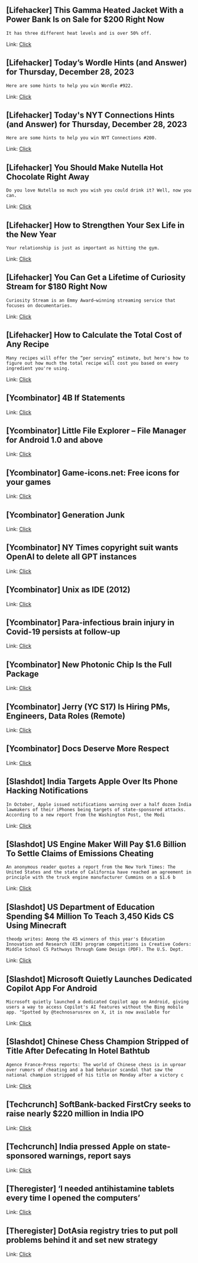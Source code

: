 ## [Lifehacker] This Gamma Heated Jacket With a Power Bank Is on Sale for $200 Right Now
```
It has three different heat levels and is over 50% off.
```

Link: [Click](https://lifehacker.com/this-gamma-heated-jacket-with-a-power-bank-is-on-sale-f-1851000997)

## [Lifehacker] Today’s Wordle Hints (and Answer) for Thursday, December 28, 2023
```
Here are some hints to help you win Wordle #922.
```

Link: [Click](https://lifehacker.com/entertainment/wordle-answer-today-december-28-2023)

## [Lifehacker] Today's NYT Connections Hints (and Answer) for Thursday, December 28, 2023
```
Here are some hints to help you win NYT Connections #200.
```

Link: [Click](https://lifehacker.com/entertainment/nyt-connections-answer-today-december-28-2023)

## [Lifehacker] You Should Make Nutella Hot Chocolate Right Away
```
Do you love Nutella so much you wish you could drink it? Well, now you can.
```

Link: [Click](https://lifehacker.com/food-drink/easy-nutella-hot-chocolate-recipe)

## [Lifehacker] How to Strengthen Your Sex Life in the New Year
```
Your relationship is just as important as hitting the gym.
```

Link: [Click](https://lifehacker.com/relationships/new-years-resolutions-to-strengthen-your-sex-life)

## [Lifehacker] You Can Get a Lifetime of Curiosity Stream for $180 Right Now
```
Curiosity Stream is an Emmy Award–winning streaming service that focuses on documentaries.
```

Link: [Click](https://lifehacker.com/entertainment/curiosity-stream-sale)

## [Lifehacker] How to Calculate the Total Cost of Any Recipe
```
Many recipes will offer the “per serving” estimate, but here's how to figure out how much the total recipe will cost you based on every ingredient you're using.
```

Link: [Click](https://lifehacker.com/money/how-to-calculate-the-total-cost-of-any-recipe)

## [Ycombinator] 4B If Statements
Link: [Click](https://andreasjhkarlsson.github.io//jekyll/update/2023/12/27/4-billion-if-statements.html)

## [Ycombinator] Little File Explorer – File Manager for Android 1.0 and above
Link: [Click](https://github.com/martinmimigames/little-file-explorer)

## [Ycombinator] Game-icons.net: Free icons for your games
Link: [Click](https://game-icons.net/)

## [Ycombinator] Generation Junk
Link: [Click](https://walterkirn.substack.com/p/generation-junk)

## [Ycombinator] NY Times copyright suit wants OpenAI to delete all GPT instances
Link: [Click](https://arstechnica.com/tech-policy/2023/12/ny-times-sues-open-ai-microsoft-over-copyright-infringement/)

## [Ycombinator] Unix as IDE (2012)
Link: [Click](https://blog.sanctum.geek.nz/series/unix-as-ide/)

## [Ycombinator] Para-infectious brain injury in Covid-19 persists at follow-up
Link: [Click](https://www.nature.com/articles/s41467-023-42320-4)

## [Ycombinator] New Photonic Chip Is the Full Package
Link: [Click](https://spectrum.ieee.org/photonic-chip)

## [Ycombinator] Jerry (YC S17) Is Hiring PMs, Engineers, Data Roles (Remote)
Link: [Click](https://getjerry.com/careers)

## [Ycombinator] Docs Deserve More Respect
Link: [Click](https://www.ramijames.com/thoughts/docs-deserve-more-respect)

## [Slashdot] India Targets Apple Over Its Phone Hacking Notifications
```
In October, Apple issued notifications warning over a half dozen India lawmakers of their iPhones being targets of state-sponsored attacks. According to a new report from the Washington Post, the Modi
```

Link: [Click](https://apple.slashdot.org/story/23/12/28/0517234/india-targets-apple-over-its-phone-hacking-notifications?utm_source=rss1.0mainlinkanon&utm_medium=feed)

## [Slashdot] US Engine Maker Will Pay $1.6 Billion To Settle Claims of Emissions Cheating
```
An anonymous reader quotes a report from the New York Times: The United States and the state of California have reached an agreement in principle with the truck engine manufacturer Cummins on a $1.6 b
```

Link: [Click](https://tech.slashdot.org/story/23/12/27/237233/us-engine-maker-will-pay-16-billion-to-settle-claims-of-emissions-cheating?utm_source=rss1.0mainlinkanon&utm_medium=feed)

## [Slashdot] US Department of Education Spending $4 Million To Teach 3,450 Kids CS Using Minecraft
```
theodp writes: Among the 45 winners of this year's Education Innovation and Research (EIR) program competitions is Creative Coders: Middle School CS Pathways Through Game Design (PDF). The U.S. Dept. 
```

Link: [Click](https://games.slashdot.org/story/23/12/27/2253251/us-department-of-education-spending-4-million-to-teach-3450-kids-cs-using-minecraft?utm_source=rss1.0mainlinkanon&utm_medium=feed)

## [Slashdot] Microsoft Quietly Launches Dedicated Copilot App For Android
```
Microsoft quietly launched a dedicated Copilot app on Android, giving users a way to access Copilot's AI features without the Bing mobile app. "Spotted by @technosarusrex on X, it is now available for
```

Link: [Click](https://slashdot.org/story/23/12/27/230239/microsoft-quietly-launches-dedicated-copilot-app-for-android?utm_source=rss1.0mainlinkanon&utm_medium=feed)

## [Slashdot] Chinese Chess Champion Stripped of Title After Defecating In Hotel Bathtub
```
Agence France-Press reports: The world of Chinese chess is in uproar over rumors of cheating and a bad behavior scandal that saw the national champion stripped of his title on Monday after a victory c
```

Link: [Click](https://games.slashdot.org/story/23/12/27/2317210/chinese-chess-champion-stripped-of-title-after-defecating-in-hotel-bathtub?utm_source=rss1.0mainlinkanon&utm_medium=feed)

## [Techcrunch] SoftBank-backed FirstCry seeks to raise nearly $220 million in India IPO
Link: [Click](https://techcrunch.com/2023/12/27/softbank-backed-firstcry-seeks-to-raise-nearly-220-million-in-india-ipo/)

## [Techcrunch] India pressed Apple on state-sponsored warnings, report says
Link: [Click](https://techcrunch.com/2023/12/27/india-pressed-apple-on-state-sponsored-warnings-report-says/)

## [Theregister] ‘I needed antihistamine tablets every time I opened the computers’
Link: [Click](https://go.theregister.com/feed/www.theregister.com/2023/12/28/on_call/)

## [Theregister] DotAsia registry tries to put poll problems behind it and set new strategy
Link: [Click](https://go.theregister.com/feed/www.theregister.com/2023/12/28/dotasia_by_election_reform_challenge/)
